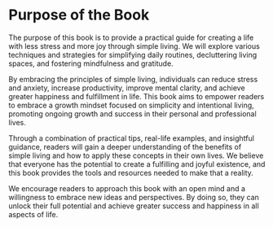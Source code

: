 Purpose of the Book
=================================

The purpose of this book is to provide a practical guide for creating a life with less stress and more joy through simple living. We will explore various techniques and strategies for simplifying daily routines, decluttering living spaces, and fostering mindfulness and gratitude.

By embracing the principles of simple living, individuals can reduce stress and anxiety, increase productivity, improve mental clarity, and achieve greater happiness and fulfillment in life. This book aims to empower readers to embrace a growth mindset focused on simplicity and intentional living, promoting ongoing growth and success in their personal and professional lives.

Through a combination of practical tips, real-life examples, and insightful guidance, readers will gain a deeper understanding of the benefits of simple living and how to apply these concepts in their own lives. We believe that everyone has the potential to create a fulfilling and joyful existence, and this book provides the tools and resources needed to make that a reality.

We encourage readers to approach this book with an open mind and a willingness to embrace new ideas and perspectives. By doing so, they can unlock their full potential and achieve greater success and happiness in all aspects of life.
